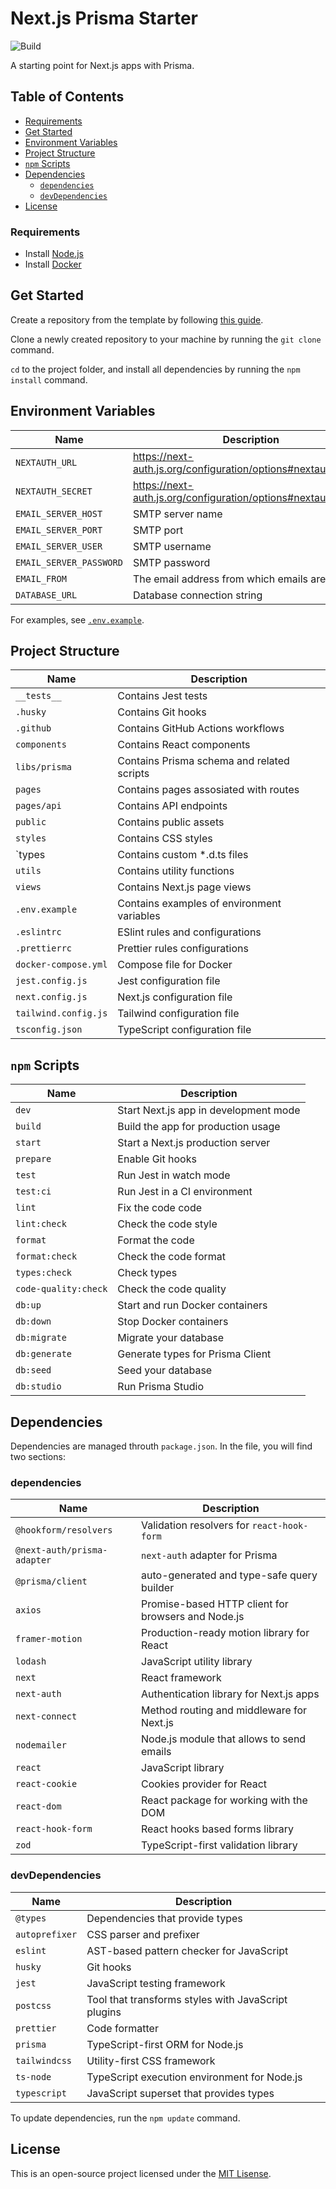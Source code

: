 # Next.js Prisma Starter

![Build](https://img.shields.io/github/actions/workflow/status/rorazliev/next-prisma-starter/ci.yml)

A starting point for Next.js apps with Prisma.

## Table of Contents

- [Requirements](#requirements)
- [Get Started](#get-started)
- [Environment Variables](#environment-variables)
- [Project Structure](#project-structure)
- [`npm` Scripts](#npm-scripts)
- [Dependencies](#dependencies)
  - [`dependencies`](#dependencies-1)
  - [`devDependencies`](#devdependencies)
- [License](#license)

### Requirements

- Install [Node.js](https://nodejs.org/en/)
- Install [Docker](https://www.docker.com/)

## Get Started

Create a repository from the template by following [this guide](https://docs.github.com/en/repositories/creating-and-managing-repositories/creating-a-repository-from-a-template).

Clone a newly created repository to your machine by running the `git clone` command.

`cd` to the project folder, and install all dependencies by running the `npm install` command.

## Environment Variables

| Name                    | Description                                                    |
| ----------------------- | -------------------------------------------------------------- |
| `NEXTAUTH_URL`          | https://next-auth.js.org/configuration/options#nextauth_url    |
| `NEXTAUTH_SECRET`       | https://next-auth.js.org/configuration/options#nextauth_secret |
| `EMAIL_SERVER_HOST`     | SMTP server name                                               |
| `EMAIL_SERVER_PORT`     | SMTP port                                                      |
| `EMAIL_SERVER_USER`     | SMTP username                                                  |
| `EMAIL_SERVER_PASSWORD` | SMTP password                                                  |
| `EMAIL_FROM`            | The email address from which emails are sent                   |
| `DATABASE_URL`          | Database connection string                                     |

For examples, see [`.env.example`](.env.example).

## Project Structure

| Name                 | Description                                |
| -------------------- | ------------------------------------------ |
| `__tests__`          | Contains Jest tests                        |
| `.husky`             | Contains Git hooks                         |
| `.github`            | Contains GitHub Actions workflows          |
| `components`         | Contains React components                  |
| `libs/prisma`        | Contains Prisma schema and related scripts |
| `pages`              | Contains pages assosiated with routes      |
| `pages/api`          | Contains API endpoints                     |
| `public`             | Contains public assets                     |
| `styles`             | Contains CSS styles                        |
| `types               | Contains custom \*.d.ts files              |
| `utils`              | Contains utility functions                 |
| `views`              | Contains Next.js page views                |
| `.env.example`       | Contains examples of environment variables |
| `.eslintrc`          | ESlint rules and configurations            |
| `.prettierrc`        | Prettier rules configurations              |
| `docker-compose.yml` | Compose file for Docker                    |
| `jest.config.js`     | Jest configuration file                    |
| `next.config.js`     | Next.js configuration file                 |
| `tailwind.config.js` | Tailwind configuration file                |
| `tsconfig.json`      | TypeScript configuration file              |

## `npm` Scripts

| Name                 | Description                           |
| -------------------- | ------------------------------------- |
| `dev`                | Start Next.js app in development mode |
| `build`              | Build the app for production usage    |
| `start`              | Start a Next.js production server     |
| `prepare`            | Enable Git hooks                      |
| `test`               | Run Jest in watch mode                |
| `test:ci`            | Run Jest in a CI environment          |
| `lint`               | Fix the code code                     |
| `lint:check`         | Check the code style                  |
| `format`             | Format the code                       |
| `format:check`       | Check the code format                 |
| `types:check`        | Check types                           |
| `code-quality:check` | Check the code quality                |
| `db:up`              | Start and run Docker containers       |
| `db:down`            | Stop Docker containers                |
| `db:migrate`         | Migrate your database                 |
| `db:generate`        | Generate types for Prisma Client      |
| `db:seed`            | Seed your database                    |
| `db:studio`          | Run Prisma Studio                     |

## Dependencies

Dependencies are managed throuth `package.json`. In the file, you will find two sections:

### dependencies

| Name                        | Description                                        |
| --------------------------- | -------------------------------------------------- |
| `@hookform/resolvers`       | Validation resolvers for `react-hook-form`         |
| `@next-auth/prisma-adapter` | `next-auth` adapter for Prisma                     |
| `@prisma/client`            | auto-generated and type-safe query builder         |
| `axios`                     | Promise-based HTTP client for browsers and Node.js |
| `framer-motion`             | Production-ready motion library for React          |
| `lodash`                    | JavaScript utility library                         |
| `next`                      | React framework                                    |
| `next-auth`                 | Authentication library for Next.js apps            |
| `next-connect`              | Method routing and middleware for Next.js          |
| `nodemailer`                | Node.js module that allows to send emails          |
| `react`                     | JavaScript library                                 |
| `react-cookie`              | Cookies provider for React                         |
| `react-dom`                 | React package for working with the DOM             |
| `react-hook-form`           | React hooks based forms library                    |
| `zod`                       | TypeScript-first validation library                |

### devDependencies

| Name           | Description                                         |
| -------------- | --------------------------------------------------- |
| `@types`       | Dependencies that provide types                     |
| `autoprefixer` | CSS parser and prefixer                             |
| `eslint`       | AST-based pattern checker for JavaScript            |
| `husky`        | Git hooks                                           |
| `jest`         | JavaScript testing framework                        |
| `postcss`      | Tool that transforms styles with JavaScript plugins |
| `prettier`     | Code formatter                                      |
| `prisma`       | TypeScript-first ORM for Node.js                    |
| `tailwindcss`  | Utility-first CSS framework                         |
| `ts-node`      | TypeScript execution environment for Node.js        |
| `typescript`   | JavaScript superset that provides types             |

To update dependencies, run the `npm update` command.

## License

This is an open-source project licensed under the [MIT Lisense](LICENSE).

